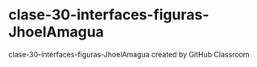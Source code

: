 # clase-30-interfaces-figuras-JhoelAmagua
clase-30-interfaces-figuras-JhoelAmagua created by GitHub Classroom
